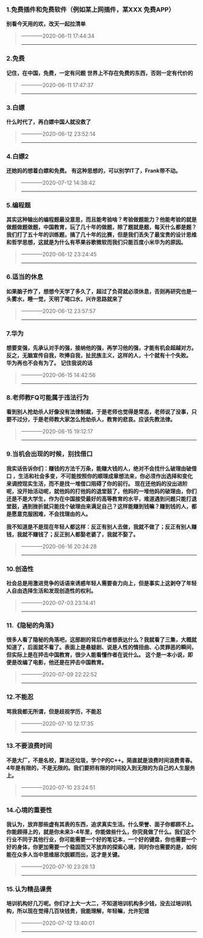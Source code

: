 ### 1.免费插件和免费软件（例如某上网插件，某XXX 免费APP）

**别看今天用的欢，改天一起拉清单**

> ————2020-06-11 17:44:34
>
> ----



### 2.免费

**记住，在中国，免费，一定有问题**
**世界上不存在免费的东西，否则一定有代价的**

> ————2020-06-11 17:47:37
>
> ----



### 3.白嫖

**什么时代了，再白嫖中国人就没救了**

> ————2020-06-12 23:52:14
>
> ----



### 4.白嫖2

**还她妈的想着白嫖和免费。**
**有这种思想的，可以别学IT了，Frank带不动。**

> ————2020-07-12 14:38:42
>
> ----



### 5.编程题

**其实这种输出的编程题最没意思，而且能考验啥？考验做题能力？他能考验的就是做题做题做题，中国教育，玩了几十年的做题，除了题就是题，每天什么都是题？我们打了五十年的训练题，搞了几十年的比赛，但是我们丢失了最宝贵的设计思维和哲学思想，这就是为什么有苹果谷歌微软而我们只能百度小米华为的原因。**

> ————2020-06-12 23:24:45
>
> ----



### 6.适当的休息

**如果脑子炸了，想想今天学了多久了，超过了负荷就必须休息，否则再研究也是一头雾水，睡一觉，天明了喝口水，兴许思路就来了**

> ————2020-06-12 23:57:57
>
> ----



### 7.华为

**想要变强，先承认对手的强，接纳他的强，再学习他的强，才能有机会超越对方。反之，无脑宣传自我，吹捧自我，扯民族主义，这样的人，十个就有十个失败。**
**华为再也不会有为了。**
**记住我说的话**

> ————2020-06-15 14:42:56
>
> ----



### 8.老师教FQ可能属于违法行为

**看到别人抢劫杀人好像没有法律制裁，于是老师也觉得是常态，老师说了没事，只要不过分，于是老师教大家怎么抢劫杀人，教育的悲哀。应该先教法律。**

> ————2020-06-15 19:12:17
>
> ----



### 9.当机会出现的时候，别找借口

**我实话告诉你们：赚钱的方法千万条，能赚大钱的人，绝对不会找什么破理由破借口 ，生活和社会多变，不可能按照你的顺理成章想法来，你必须作出选择和变化来调控现实生活，而不是找一堆借口阻碍了你的前行。**
**现在还他妈的没出进阶呢，没开始活动呢，就他妈的打他妈的退堂鼓了，他妈的一堆他妈的破理由，你们还是不是大学生，作为在中国接受最好的高等教育的水平，难道遇到问题只能打退堂鼓，遇到挫折就只能找个破理由来满足自己？这样能赚到钱嘛？赚到钱的人，都是愿意克服困难，不会找理由的人。**

**我不知道是不是现在年轻人都这样：反正有别人去做，我就不做了；反正有别人赚钱，我就不赚钱了；反正别人都娶老婆了，我就不娶了。**

> ————2020-06-16 20:24:28
>
> ----



### 10.创造性

**社会总是用激进竞争的话语来诱惑年轻人需要奋力向上，但是事实上这剥夺了年轻人自由选择生活和发现创造性的权利。**

> ————2020-07-03 23:14:41
>
> ----



### 11.《隐秘的角落》

**很多人看了隐秘的角落吧，这部剧的背后作者想表达什么？我就看了三集，大概就知道了，后面就不看了。表面上是悬疑剧、说是人性的情扭曲、心灵罪恶的瞬间，但实际上是在抨击中国教育，很少人能看懂作者在说什么。**
**这个是一本小说，即便是改编了电影，他还是在抨击中国教育。**

> ————2020-07-09 22:22:52
>
> ----



### 12.不能忍

**骂我我都无所谓，但是歧视学历，不能忍**

> ————2020-07-10 12:17:35
>
> ----



### 13.不要浪费时间

**不是大厂，不是名校，算法还垃圾，学个P的C++。简直就是浪费时间浪费青春。**
**4年是有限的，不是无限的。我们要把有限的时间投入到无限的为自己的人生服务上。**

> ————2020-07-10 23:24:51
>
> ----



### 14.心境的重要性

**我认为，放弃那些虚有其表的东西，追求真实生活。什么荣誉、面子你都顾不上。你能顾得上的，就是你未来3-4年里，你能做些什么，你究竟做了什么。我们这个行业不同于其他行业，你可能需要一个好的笔记本，一个好的键盘，你也需要一个好的身体，你更加需要一个稳固而又不放弃的探索心境，同时你也需要的是，如何能在众多人当中思维层次脱颖而出，这才是关键。**

> ————2020-07-10 23:28:13
>
> ----



### 15.认为精品课贵

**培训机构好几万呢。你们才上大一大二，不知道培训机构多少钱，没去过培训机构，所以现在觉得几百块钱贵，我能理解，年轻嘛，允许犯错**

> ————2020-07-12 13:40:01
>
> ----
